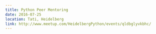 ```yaml
---
title: Python Peer Mentoring
date: 2016-07-25
location: Tati, Heidelberg
link: http://www.meetup.com/HeidelbergPython/events/qldbglyvkbhc/
---
```


